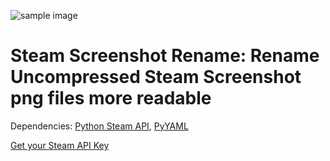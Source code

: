 ![sample image](https://github.com/jupiter1390/SteamScreenshotRename/blob/main/sample.png?raw=true)
# Steam Screenshot Rename: Rename Uncompressed Steam Screenshot png files more readable

Dependencies: [Python Steam API](https://pypi.org/project/python-steam-api/), [PyYAML](https://pypi.org/project/PyYAML/)

[Get your Steam API Key](https://steamcommunity.com/dev/apikey)
